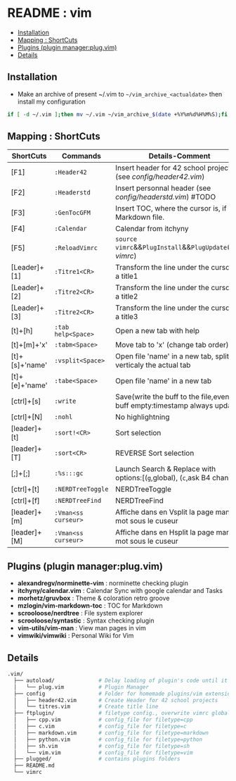 # README : vim

<!-- vim-markdown-toc GFM -->

* [Installation](#installation)
* [Mapping : ShortCuts](#mapping--shortcuts)
* [Plugins (plugin manager:plug.vim)](#plugins-plugin-managerplugvim)
* [Details](#details)

<!-- vim-markdown-toc -->

## Installation
- Make an archive of present ~/.vim to `~/vim_archive_<actualdate>` then install my configuration
```bash
if [ -d ~/.vim ];then mv ~/.vim ~/vim_archive_$(date +%Y%m%d%H%M%S);fi && git clone https://github.com/alterGNU42/.vim.git ~/.vim && echo -e "\n" | vim -c "PlugInstall" -c "qa" > /dev/null 2>&1
```
## Mapping : ShortCuts
| ShortCuts     |       Commands         |                               Details-Comment                               |
| ------------- | ---------------------- | --------------------------------------------------------------------------- |
| [F1]          |   `:Header42`          | Insert header for 42 school project (see *config/header42.vim*)             |
| [F2]          |   `:Headerstd`         | Insert personnal header (see *config/headerstd.vim*) #TODO                  |
| [F3]          |   `:GenTocGFM`         | Insert TOC, where the cursor is, if in a Markdown file.                     |
| [F4]          |   `:Calendar`          | Calendar from itchyny
| [F5]          |   `:ReloadVimrc`       | `source vimrc`&&`PlugInstall`&&`PlugUpdate`(void *vimrc*)                   |
| [Leader]+[1]  |   `:Titre1<CR>`        | Transform the line under the cursor to a title1                             |
| [Leader]+[2]  |   `:Titre2<CR>`        | Transform the line under the cursor to a title2                             |
| [Leader]+[3]  |   `:Titre2<CR>`        | Transform the line under the cursor to a title3                             |
| [t]+[h]       |   `:tab help<Space>`   | Open a new tab with help                                                    |
| [t]+[m]+'x'   |   `:tabm<Space>    `   | Move tab to 'x' (change tab order)                                          |
| [t]+[s]+'name'|   `:vsplit<Space>  `   | Open file 'name' in a new tab, splitting verticaly the actual tab           |
| [t]+[e]+'name'|   `:tabe<Space>    `   | Open file 'name' in a new tab                                               |
| [ctrl]+[s]    |   `:write`             | Save(write the buff to the file,even if buff empty:timestamp always update) |
| [ctrl]+[N]    |   `:nohl`              | No highlightning                                                            |
| [leader]+[t]  |   `:sort!<CR>`         | Sort selection                                                              |
| [leader]+[T]  |   `:sort<CR>`          | REVERSE Sort selection                                                      |
| [;]+[;]       |   `:%s:::gc`           | Launch Search & Replace with options:[(`g`,global), (`c`,ask B4 change)]    |
| [ctrl]+[t]    |   `:NERDTreeToggle`    | NERDTreeToggle                                                              |
| [ctrl]+[f]    |   `:NERDTreeFind`      | NERDTreeFind                                                                |
| [leader]+[m]  |   `:Vman<ss curseur>`  | Affiche dans en Vsplit la page man du mot sous le cuseur                    |
| [leader]+[M]  |   `:Vman<ss curseur>`  | Affiche dans en Hsplit la page man du mot sous le cuseur                    |

## Plugins (plugin manager:plug.vim)
- **alexandregv/norminette-vim**    : norminette checking plugin 
- **itchyny/calendar.vim**          : Calendar Sync with google calendar and Tasks
- **morhetz/gruvbox**               : Theme & coloration retro groove
- **mzlogin/vim-markdown-toc**      : TOC for Markdown
- **scrooloose/nerdtree**           : File system explorer
- **scrooloose/syntastic**          : Syntax checking plugin
- **vim-utils/vim-man**             : View man pages in vim
- **vimwiki/vimwiki**               : Personal Wiki for Vim

## Details
```bash
.vim/
  ├── autoload/              # Delay loading of plugin's code until it's actually needed
  │   └── plug.vim           # Plugin Manager
  ├── config                 # Folder for homemade plugins/vim extensions (vimrc line 25)
  │   ├── header42.vim       # Create Header for 42 school projects
  │   └── titres.vim         # Create title line
  ├── ftplugin/              # filetype config., overwrite vimrc global config.
  │   ├── cpp.vim            # config_file for filetype=cpp
  │   ├── c.vim              # config_file for filetype=c
  │   ├── markdown.vim       # config_file for filetype=markdown
  │   ├── python.vim         # config_file for filetype=python
  │   ├── sh.vim             # config_file for filetype=sh
  │   └── vim.vim            # config_file for filetype=vim
  ├── plugged/               # contains plugins folders
  ├── README.md             
  └── vimrc
```
